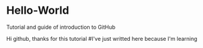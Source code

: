 # Hello-World
Tutorial and guide of introduction to GitHub

Hi github, thanks for this tutorial
#I've just writted here because I'm learning
